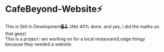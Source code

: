 # CafeBeyond-Website⚡
This is Still In Development🖥🕹 (Abt 40% done. and yes, i did the maths on that geez)
<br> 
This is a project i am working on for a local restaurant/Lodge thingy because they needed a website.
